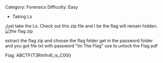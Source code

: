 Category: Forensics
Difficulty: Easy


- Taking Ls

Just take the Ls. Check out this zip file and I be the flag will remain hidden. 
![the flag zip](https://mega.nz/#!mCgBjZgB!_FtmAm8s_mpsHr7KWv8GYUzhbThNn0I8cHMBi4fJQp8)

extract the flag zip and choose the flag folder get in the password folder and you got file txt with password "Im The Flag" use to unlock the Flag pdf


Flag: ABCTF{T3Rm1n4l_is_C00l}
